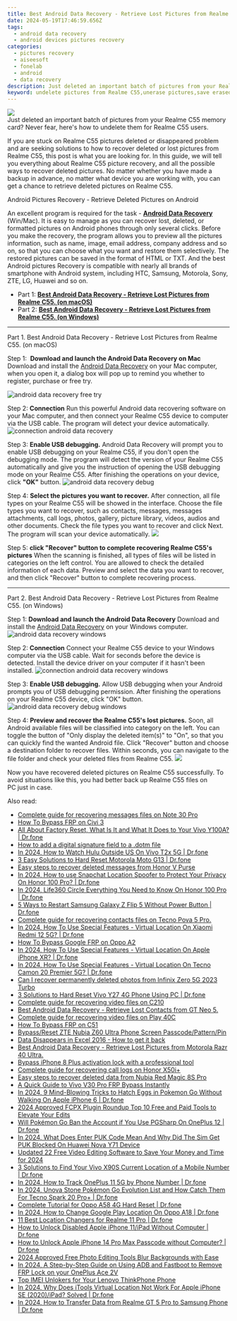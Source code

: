 ```yaml
---
title: Best Android Data Recovery - Retrieve Lost Pictures from Realme C55.
date: 2024-05-19T17:46:59.656Z
tags: 
  - android data recovery
  - android devices pictures recovery
categories: 
  - pictures recovery
  - aiseesoft
  - fonelab
  - android
  - data recovery
description: Just deleted an important batch of pictures from your Realme C55 memory card? Never fear, here's how to undelete them for Realme C55 users.
keyword: undelete pictures from Realme C55,unerase pictures,save erased pictures from Realme C55,android pictures retrieval,recover lost pictures from Realme C55,Realme C55 pictures recovery,how to recover pictures Realme C55,how to recover pictures in Realme C55,how to restore your files from Realme C55,how to get pictures back from Realme C55,how to get the pictures back on Realme C55
---
```


<img src="https://img0mobiles.techidaily.com/images/best-assets/devices/realme/realme-c55/3.jpg" class="atpl-imgstyle"  />

<div class="atpl-content atpl-for-fonelab-android recover-pictures">

<div class="atpl-post-description-part-1">
Just deleted an important batch of pictures from your Realme C55 memory card? Never fear, here's how to undelete them for Realme C55 users.
</div>

<div class="atpl-post-description-part-2">
<div class="tpl-content-sub-paragraph-content">
  <p>
    If you are stuck on Realme C55 pictures deleted or disappeared problem and are seeking solutions to how to recover deleted or lost pictures from Realme C55, this post is what you are looking for. In this guide, we will tell you everything about Realme C55 picture recovery, and all the possible ways to recover deleted pictures. No matter whether you have made a backup in advance, no matter what device you are working with, you can get a chance to retrieve deleted pictures on Realme C55.
  </p>
</div>
</div>

<div class="atpl-post-description-part-3">
<div class="tpl-content-sub-paragraph-title">
  Android Pictures Recovery - Retrieve Deleted Pictures on Android
</div>
<div class="tpl-content-sub-paragraph-content">
  <p>
    An excellent program is required for the task - <a href="https://tools.techidaily.com/aiseesoft-android-data-recovery/" ><strong>Android Data Recovery</strong></a> (Win/Mac). It is easy to manage as you can recover lost, deleted, or formatted pictures on Android phones through only several clicks. Before you make the recovery, the program allows you to preview all the pictures information, such as name, image, email address, company address and so on, so that you can choose what you want and restore them selectively. The restored pictures can be saved in the format of HTML or TXT. And the best Android pictures Recovery is compatible with nearly all brands of smartphone with Android system, including HTC, Samsung, Motorola, Sony, ZTE, LG, Huawei and so on.
  </p>
</div>

</div>

<ul>
  <li>Part 1: <strong><a href="#p1"> Best Android Data Recovery - Retrieve Lost Pictures from Realme C55.  (on macOS)</a></strong></li>
  <li>Part 2: <strong><a href="#p2"> Best Android Data Recovery - Retrieve Lost Pictures from Realme C55.  (on Windows)</a></strong></li>
</ul>



<!-- Part 1 -->
<a id="p1" name="p1" ></a><hr>

<div>
  <span class="atpl-step-part-style">Part 1. Best Android Data Recovery - Retrieve Lost Pictures from Realme C55. (on macOS)</span>
</div>  

<span class="atpl-stepstyle-a"><span>Step 1: </span></span> <strong>Download and launch the Android Data Recovery on Mac</strong>
Download and install the <a href="https://tools.techidaily.com/aiseesoft-android-data-recovery/" >Android Data Recovery</a> on your Mac computer, when you open it, a dialog box will pop up to remind you whether to register, purchase or free try.

<img src="https://tools.techidaily.com/images/apps/aiseesoft/android-data-recovery/mac-free-try.png" class="atpl-imgstyle" alt="android data recovery free try" />

<span class="atpl-stepstyle-a"><span>Step 2: </span></span> <strong>Connection</strong>
Run this powerful Android data recovering software on your Mac computer, and then connect your Realme C55 device to computer via the USB cable. The program will detect your device automatically.
<img src="https://tools.techidaily.com/images/apps/aiseesoft/android-data-recovery/mac-connection-interface.jpg" class="atpl-imgstyle" alt="connection android data recovery" />

<span class="atpl-stepstyle-a"><span>Step 3: </span></span> <strong>Enable USB debugging.</strong>
Android Data Recovery will prompt you to enable USB debugging on your Realme C55, if you don't open the debugging mode. The program will detect the version of your Realme C55 automatically and give you the instruction of opening the USB debugging mode on your Realme C55. After finishing the operations on your device, click <strong>"OK"</strong> button.
<img src="https://tools.techidaily.com/images/apps/aiseesoft/android-data-recovery/mac-android-usb-debug.jpg"  class="atpl-imgstyle" alt="android data recovery debug" />

<span class="atpl-stepstyle-a"><span>Step 4: </span></span> <strong>Select the pictures you want to recover.</strong>
After connection, all file types on your Realme C55 will be showed in the interface. Choose the file types you want to recover, such as contacts, messages, messages attachments, call logs, photos, gallery, picture library, videos, audios and other documents. Check the file types you want to recover and click Next. The program will scan your device automatically.
<img src="https://tools.techidaily.com/images/apps/aiseesoft/android-data-recovery/mac-choose-type-photos.jpg" class="atpl-imgstyle"  />

<span class="atpl-stepstyle-a"><span>Step 5: </span></span> <strong>click "Recover" button to  complete recovering Realme C55's pictures</strong>
When the scanning is finished, all types of files will be listed in categories on the left control. You are allowed to check the detailed information of each data. Preview and select the data you want to recover, and then click "Recover" button to complete recovering process.


<a id="p2" name="p2"></a><hr>

<!-- Part 2 -->
<div>
  <span class="atpl-step-part-style">Part 2. Best Android Data Recovery - Retrieve Lost Pictures from Realme C55. (on Windows)</span>
</div>

<span class="atpl-stepstyle-a"><span>Step 1: </span></span> <strong>Download and launch the Android Data Recovery</strong>
Download and install the <a href="https://tools.techidaily.com/aiseesoft-android-data-recovery/" >Android Data Recovery</a> on your Windows computer.
<img src="https://tools.techidaily.com/images/apps/aiseesoft/android-data-recovery/win-start-interface.png"  class="atpl-imgstyle" alt="android data recovery windows" />

<span class="atpl-stepstyle-a"><span>Step 2: </span></span> <strong>Connection</strong>
Connect your Realme C55 device to your Windows computer via the USB cable. Wait for seconds before the device is detected. Install the device driver on your computer if it hasn't been installed.
<img src="https://tools.techidaily.com/images/apps/aiseesoft/android-data-recovery/win-connection-interface.png" class="atpl-imgstyle" alt="connection android data recovery windows" />

<span class="atpl-stepstyle-a"><span>Step 3: </span></span> <strong>Enable USB debugging.</strong>
Allow USB debugging when your Android prompts you of USB debugging permission. After finishing the operations on your Realme C55 device, click "OK" button.
<img src="https://tools.techidaily.com/images/apps/aiseesoft/android-data-recovery/win-android-usb-debug.png" class="atpl-imgstyle" alt="android data recovery debug windows" />

<span class="atpl-stepstyle-a"><span>Step 4: </span></span> <strong>Preview and recover the Realme C55's lost pictures.</strong>
Soon, all Android available files will be classified into category on the left. You can toggle the button of "Only display the deleted item(s)" to "On", so that you can quickly find the wanted Android file. Click "Recover" button and choose a destination folder to recover files. Within seconds, you can navigate to the file folder and check your deleted files from Realme C55.
<img src="https://tools.techidaily.com/images/apps/aiseesoft/android-data-recovery/win-recover-photos.png" class="atpl-imgstyle"  />

<div class="atpl-post-description-part-4">
<div class="tpl-content-sub-paragraph-normal">
    <p>
        Now you have recovered deleted pictures on Realme C55 successfully. To avoid situations like this, you had better back up Realme C55 files on PC just in case.
    </p>
</div>
</div>

<ins class="adsbygoogle"
     style="display:block"
     data-ad-client="ca-pub-7571918770474297"
     data-ad-slot="8358498916"
     data-ad-format="auto"
     data-full-width-responsive="true"></ins>



</div>
<ins class="adsbygoogle"
    style="display:block"
    data-ad-format="autorelaxed"
    data-ad-client="ca-pub-7571918770474297"
    data-ad-slot="1223367746"></ins>

<span class="atpl-alsoreadstyle">Also read:</span>
<div><ul>
<li><a href="https://phone-solutions.techidaily.com/complete-guide-for-recovering-messages-files-on-note-30-pro-by-fonelab-android-recover-messages/"><u>Complete guide for recovering messages files on Note 30 Pro</u></a></li>
<li><a href="https://phone-solutions.techidaily.com/how-to-bypass-frp-on-civi-3-by-drfone-android-unlock-remove-google-frp/"><u>How To Bypass FRP on Civi 3</u></a></li>
<li><a href="https://phone-solutions.techidaily.com/all-about-factory-reset-what-is-it-and-what-it-does-to-your-vivo-y100a-drfone-by-drfone-reset-android-reset-android/"><u>All About Factory Reset, What Is It and What It Does to Your Vivo Y100A? | Dr.fone</u></a></li>
<li><a href="https://phone-solutions.techidaily.com/how-to-add-a-digital-signature-field-to-a-dotm-file-by-ldigisigner-sign-a-word-sign-a-word/"><u>How to add a digital signature field to a .dotm file</u></a></li>
<li><a href="https://phone-solutions.techidaily.com/in-2024-how-to-watch-hulu-outside-us-on-vivo-t2x-5g-drfone-by-drfone-virtual-android/"><u>In 2024, How to Watch Hulu Outside US On Vivo T2x 5G | Dr.fone</u></a></li>
<li><a href="https://phone-solutions.techidaily.com/3-easy-solutions-to-hard-reset-motorola-moto-g13-drfone-by-drfone-reset-android-reset-android/"><u>3 Easy Solutions to Hard Reset Motorola Moto G13 | Dr.fone</u></a></li>
<li><a href="https://phone-solutions.techidaily.com/easy-steps-to-recover-deleted-messages-from-honor-v-purse-by-fonelab-android-recover-messages/"><u>Easy steps to recover deleted messages from Honor V Purse</u></a></li>
<li><a href="https://phone-solutions.techidaily.com/in-2024-how-to-use-snapchat-location-spoofer-to-protect-your-privacy-on-honor-100-pro-drfone-by-drfone-virtual-android/"><u>In 2024, How to use Snapchat Location Spoofer to Protect Your Privacy On Honor 100 Pro? | Dr.fone</u></a></li>
<li><a href="https://phone-solutions.techidaily.com/in-2024-life360-circle-everything-you-need-to-know-on-honor-100-pro-drfone-by-drfone-virtual-android/"><u>In 2024, Life360 Circle Everything You Need to Know On Honor 100 Pro | Dr.fone</u></a></li>
<li><a href="https://phone-solutions.techidaily.com/5-ways-to-restart-samsung-galaxy-z-flip-5-without-power-button-drfone-by-drfone-reset-android-reset-android/"><u>5 Ways to Restart Samsung Galaxy Z Flip 5 Without Power Button | Dr.fone</u></a></li>
<li><a href="https://phone-solutions.techidaily.com/complete-guide-for-recovering-contacts-files-on-tecno-pova-5-pro-by-fonelab-android-recover-contacts/"><u>Complete guide for recovering contacts files on Tecno Pova 5 Pro.</u></a></li>
<li><a href="https://phone-solutions.techidaily.com/in-2024-how-to-use-special-features-virtual-location-on-xiaomi-redmi-12-5g-drfone-by-drfone-virtual-android/"><u>In 2024, How To Use Special Features - Virtual Location On Xiaomi Redmi 12 5G? | Dr.fone</u></a></li>
<li><a href="https://phone-solutions.techidaily.com/how-to-bypass-google-frp-on-oppo-a2-by-drfone-android-unlock-remove-google-frp/"><u>How To Bypass Google FRP on Oppo A2</u></a></li>
<li><a href="https://phone-solutions.techidaily.com/in-2024-how-to-use-special-features-virtual-location-on-apple-iphone-xr-drfone-by-drfone-virtual-ios/"><u>In 2024, How To Use Special Features - Virtual Location On Apple iPhone XR? | Dr.fone</u></a></li>
<li><a href="https://phone-solutions.techidaily.com/in-2024-how-to-use-special-features-virtual-location-on-tecno-camon-20-premier-5g-drfone-by-drfone-virtual-android/"><u>In 2024, How To Use Special Features - Virtual Location On Tecno Camon 20 Premier 5G? | Dr.fone</u></a></li>
<li><a href="https://phone-solutions.techidaily.com/can-i-recover-permanently-deleted-photos-from-infinix-zero-5g-2023-turbo-by-stellar-photo-recovery-android-mobile-photo-recover/"><u>Can I recover permanently deleted photos from Infinix Zero 5G 2023 Turbo</u></a></li>
<li><a href="https://phone-solutions.techidaily.com/3-solutions-to-hard-reset-vivo-y27-4g-phone-using-pc-drfone-by-drfone-reset-android-reset-android/"><u>3 Solutions to Hard Reset Vivo Y27 4G Phone Using PC | Dr.fone</u></a></li>
<li><a href="https://phone-solutions.techidaily.com/complete-guide-for-recovering-video-files-on-c210-by-fonelab-android-recover-video/"><u>Complete guide for recovering video files on C210</u></a></li>
<li><a href="https://phone-solutions.techidaily.com/best-android-data-recovery-retrieve-lost-contacts-from-gt-neo-5-by-fonelab-android-recover-contacts/"><u>Best Android Data Recovery - Retrieve Lost Contacts from GT Neo 5.</u></a></li>
<li><a href="https://phone-solutions.techidaily.com/complete-guide-for-recovering-video-files-on-play-40c-by-fonelab-android-recover-video/"><u>Complete guide for recovering video files on Play 40C</u></a></li>
<li><a href="https://phone-solutions.techidaily.com/how-to-bypass-frp-on-c51-by-drfone-android-unlock-remove-google-frp/"><u>How To Bypass FRP on C51</u></a></li>
<li><a href="https://phone-solutions.techidaily.com/bypass-reset-zte-nubia-z60-ultra-phone-screen-passcode-pattern-pin-by-drfone-android-unlock-android-unlock/"><u>Bypass/Reset ZTE Nubia Z60 Ultra Phone Screen Passcode/Pattern/Pin</u></a></li>
<li><a href="https://phone-solutions.techidaily.com/data-disappears-in-excel-2016-how-to-get-it-back-by-stellar-guide/"><u>Data Disappears in Excel 2016 - How to get it back</u></a></li>
<li><a href="https://phone-solutions.techidaily.com/best-android-data-recovery-retrieve-lost-pictures-from-motorola-razr-40-ultra-by-fonelab-android-recover-pictures/"><u>Best Android Data Recovery - Retrieve Lost Pictures from Motorola Razr 40 Ultra.</u></a></li>
<li><a href="https://phone-solutions.techidaily.com/bypass-iphone-8-plus-activation-lock-with-a-professional-tool-by-drfone-ios-unlock-ios-unlock/"><u>Bypass iPhone 8 Plus activation lock with a professional tool</u></a></li>
<li><a href="https://phone-solutions.techidaily.com/complete-guide-for-recovering-call-logs-on-honor-x50iplus-by-fonelab-android-recover-call-logs/"><u>Complete guide for recovering call logs on Honor X50i+</u></a></li>
<li><a href="https://phone-solutions.techidaily.com/easy-steps-to-recover-deleted-data-from-nubia-red-magic-8s-pro-by-fonelab-android-recover-data/"><u>Easy steps to recover deleted data from Nubia Red Magic 8S Pro</u></a></li>
<li><a href="https://bypass-frp.techidaily.com/a-quick-guide-to-vivo-v30-pro-frp-bypass-instantly-by-drfone-android/"><u>A Quick Guide to Vivo V30 Pro FRP Bypass Instantly</u></a></li>
<li><a href="https://ios-pokemon-go.techidaily.com/in-2024-9-mind-blowing-tricks-to-hatch-eggs-in-pokemon-go-without-walking-on-apple-iphone-6-drfone-by-drfone-virtual-ios/"><u>In 2024, 9 Mind-Blowing Tricks to Hatch Eggs in Pokemon Go Without Walking On Apple iPhone 6 | Dr.fone</u></a></li>
<li><a href="https://ai-vdieo-software.techidaily.com/2024-approved-fcpx-plugin-roundup-top-10-free-and-paid-tools-to-elevate-your-edits/"><u>2024 Approved FCPX Plugin Roundup Top 10 Free and Paid Tools to Elevate Your Edits</u></a></li>
<li><a href="https://android-pokemon-go.techidaily.com/will-pokemon-go-ban-the-account-if-you-use-pgsharp-on-oneplus-12-drfone-by-drfone-virtual-android/"><u>Will Pokémon Go Ban the Account if You Use PGSharp On OnePlus 12 | Dr.fone</u></a></li>
<li><a href="https://sim-unlock.techidaily.com/in-2024-what-does-enter-puk-code-mean-and-why-did-the-sim-get-puk-blocked-on-huawei-nova-y71-device-by-drfone-android/"><u>In 2024, What Does Enter PUK Code Mean And Why Did The Sim Get PUK Blocked On Huawei Nova Y71 Device</u></a></li>
<li><a href="https://ai-video-editing.techidaily.com/updated-22-free-video-editing-software-to-save-your-money-and-time-for-2024/"><u>Updated 22 Free Video Editing Software to Save Your Money and Time for 2024</u></a></li>
<li><a href="https://android-location-track.techidaily.com/3-solutions-to-find-your-vivo-x90s-current-location-of-a-mobile-number-drfone-by-drfone-virtual-android/"><u>3 Solutions to Find Your Vivo X90S Current Location of a Mobile Number | Dr.fone</u></a></li>
<li><a href="https://android-location-track.techidaily.com/in-2024-how-to-track-oneplus-11-5g-by-phone-number-drfone-by-drfone-virtual-android/"><u>In 2024, How to Track OnePlus 11 5G by Phone Number | Dr.fone</u></a></li>
<li><a href="https://pokemon-go-android.techidaily.com/in-2024-unova-stone-pokemon-go-evolution-list-and-how-catch-them-for-tecno-spark-20-proplus-drfone-by-drfone-virtual-android/"><u>In 2024, Unova Stone Pokémon Go Evolution List and How Catch Them For Tecno Spark 20 Pro+ | Dr.fone</u></a></li>
<li><a href="https://techidaily.com/complete-tutorial-for-oppo-a58-4g-hard-reset-drfone-by-drfone-reset-android-reset-android/"><u>Complete Tutorial for Oppo A58 4G Hard Reset | Dr.fone</u></a></li>
<li><a href="https://review-topics.techidaily.com/in-2024-how-to-change-google-play-location-on-oppo-a18-drfone-by-drfone-virtual-android/"><u>In 2024, How to Change Google Play Location On Oppo A18 | Dr.fone</u></a></li>
<li><a href="https://location-fake.techidaily.com/11-best-location-changers-for-realme-11-pro-drfone-by-drfone-virtual-android/"><u>11 Best Location Changers for Realme 11 Pro | Dr.fone</u></a></li>
<li><a href="https://iphone-unlock.techidaily.com/how-to-unlock-disabled-apple-iphone-11ipad-without-computer-drfone-by-drfone-ios/"><u>How to Unlock Disabled Apple iPhone 11/iPad Without Computer | Dr.fone</u></a></li>
<li><a href="https://iphone-unlock.techidaily.com/how-to-unlock-apple-iphone-14-pro-max-passcode-without-computer-drfone-by-drfone-ios/"><u>How to Unlock Apple iPhone 14 Pro Max Passcode without Computer? | Dr.fone</u></a></li>
<li><a href="https://ai-vdieo-software.techidaily.com/2024-approved-free-photo-editing-tools-blur-backgrounds-with-ease/"><u>2024 Approved Free Photo Editing Tools Blur Backgrounds with Ease</u></a></li>
<li><a href="https://android-frp.techidaily.com/in-2024-a-step-by-step-guide-on-using-adb-and-fastboot-to-remove-frp-lock-on-your-oneplus-ace-2v-by-drfone-android/"><u>In 2024, A Step-by-Step Guide on Using ADB and Fastboot to Remove FRP Lock on your OnePlus Ace 2V</u></a></li>
<li><a href="https://sim-unlock.techidaily.com/top-imei-unlokers-for-your-lenovo-thinkphone-phone-by-drfone-android/"><u>Top IMEI Unlokers for Your Lenovo ThinkPhone Phone</u></a></li>
<li><a href="https://iphone-location.techidaily.com/in-2024-why-does-itools-virtual-location-not-work-for-apple-iphone-se-2020ipad-solved-drfone-by-drfone-virtual-ios/"><u>In 2024, Why Does iTools Virtual Location Not Work For Apple iPhone SE (2020)/iPad? Solved | Dr.fone</u></a></li>
<li><a href="https://android-transfer.techidaily.com/in-2024-how-to-transfer-data-from-realme-gt-5-pro-to-samsung-phone-drfone-by-drfone-transfer-from-android-transfer-from-android/"><u>In 2024, How to Transfer Data from Realme GT 5 Pro to Samsung Phone | Dr.fone</u></a></li>
</ul></div>



